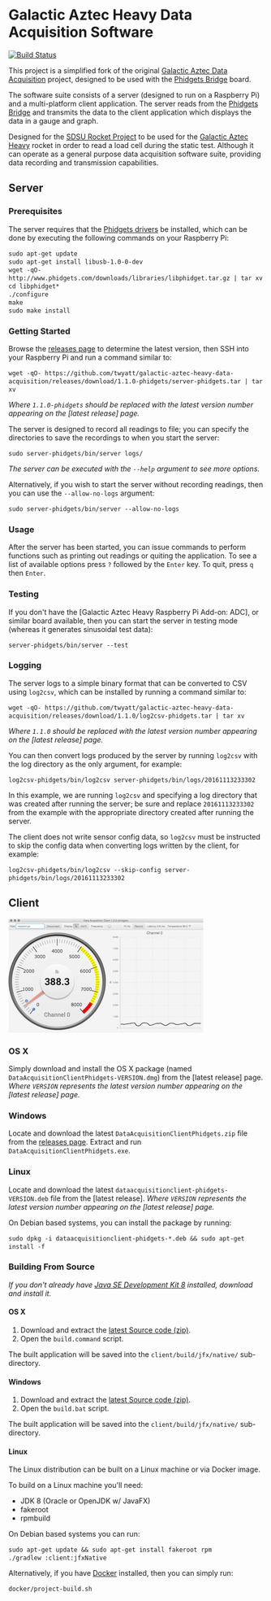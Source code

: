 # Galactic Aztec Heavy Data Acquisition Software
[![Build Status](https://travis-ci.org/twyatt/galactic-aztec-heavy-data-acquisition.svg?branch=phidgets)](https://travis-ci.org/twyatt/galactic-aztec-heavy-data-acquisition)


This project is a simplified fork of the original [Galactic Aztec Data Acquisition] project, designed to be used with the [Phidgets Bridge] board.

The software suite consists of a server (designed to run on a Raspberry Pi) and a multi-platform client application. The server reads from the [Phidgets Bridge] and transmits the data to the client application which displays the data in a gauge and graph.

Designed for the [SDSU Rocket Project] to be used for the [Galactic Aztec Heavy] rocket in order to read a load cell during the static test. Although it can operate as a general purpose data acquisition software suite, providing data recording and transmission capabilities.


## Server

### Prerequisites

The server requires that the [Phidgets drivers] be installed, which can be done by executing the following commands on your Raspberry Pi:
```
sudo apt-get update
sudo apt-get install libusb-1.0-0-dev
wget -qO- http://www.phidgets.com/downloads/libraries/libphidget.tar.gz | tar xv
cd libphidget*
./configure
make
sudo make install
```

### Getting Started

Browse the [releases page] to determine the latest version, then SSH into your Raspberry Pi and run a command similar to:
```
wget -qO- https://github.com/twyatt/galactic-aztec-heavy-data-acquisition/releases/download/1.1.0-phidgets/server-phidgets.tar | tar xv
```
_Where `1.1.0-phidgets` should be replaced with the latest version number appearing on the [latest release] page._

The server is designed to record all readings to file; you can specify the directories to save the recordings to when you start the server:
```
sudo server-phidgets/bin/server logs/
```
_The server can be executed with the `--help` argument to see more options._

Alternatively, if you wish to start the server without recording readings, then you can use the `--allow-no-logs` argument:
```
sudo server-phidgets/bin/server --allow-no-logs
```

### Usage

After the server has been started, you can issue commands to perform functions such as printing out readings or quiting the application. To see a list of available options press `?` followed by the `Enter` key. To quit, press `q` then `Enter`.

### Testing

If you don't have the [Galactic Aztec Heavy Raspberry Pi Add-on: ADC], or similar board available, then you can start the server in testing mode (whereas it generates sinusoidal test data):
```
server-phidgets/bin/server --test
```

### Logging

The server logs to a simple binary format that can be converted to CSV using `log2csv`, which can be installed by running a command similar to:
```
wget -qO- https://github.com/twyatt/galactic-aztec-heavy-data-acquisition/releases/download/1.1.0/log2csv-phidgets.tar | tar xv
```
_Where `1.1.0` should be replaced with the latest version number appearing on the [latest release] page._

You can then convert logs produced by the server by running `log2csv` with the log directory as the only argument, for example:
```
log2csv-phidgets/bin/log2csv server-phidgets/bin/logs/20161113233302
```
In this example, we are running `log2csv` and specifying a log directory that was created after running the server; be sure and replace `20161113233302` from the example with the appropriate directory created after running the server.

The client does not write sensor config data, so `log2csv` must be instructed to skip the config data when converting logs written by the client, for example:
```
log2csv-phidgets/bin/log2csv --skip-config server-phidgets/bin/logs/20161113233302
```


## Client

[![Client Gauges Screenshot](artwork/thumb_client.png?raw=true)](artwork/client.png?raw=true)

### OS X

Simply download and install the OS X package (named `DataAcquisitionClientPhidgets-VERSION.dmg`) from the [latest release] page.
_Where `VERSION` represents the latest version number appearing on the [latest release] page._

### Windows

Locate and download the latest `DataAcquisitionClientPhidgets.zip` file from the [releases page]. Extract and run `DataAcquisitionClientPhidgets.exe`.

### Linux

Locate and download the latest `dataacquisitionclient-phidgets-VERSION.deb` file from the [latest release].
_Where `VERSION` represents the latest version number appearing on the [latest release] page._

On Debian based systems, you can install the package by running:

```
sudo dpkg -i dataacquisitionclient-phidgets-*.deb && sudo apt-get install -f
```

### Building From Source

_If you don't already have [Java SE Development Kit 8] installed, download and install it._

#### OS X

1. Download and extract the [latest Source code (zip)].
1. Open the `build.command` script.

The built application will be saved into the `client/build/jfx/native/` sub-directory.

#### Windows

1. Download and extract the [latest Source code (zip)].
1. Open the `build.bat` script.

The built application will be saved into the `client/build/jfx/native/` sub-directory.

#### Linux

The Linux distribution can be built on a Linux machine or via Docker image.

To build on a Linux machine you'll need:

- JDK 8 (Oracle or OpenJDK w/ JavaFX)
- fakeroot
- rpmbuild

On Debian based systems you can run:

```
sudo apt-get update && sudo apt-get install fakeroot rpm
./gradlew :client:jfxNative
```

Alternatively, if you have [Docker] installed, then you can simply run:

```
docker/project-build.sh
```


[Galactic Aztec Data Acquisition]: https://github.com/twyatt/galactic-aztec-data-acquisition
[Phidgets Bridge]: http://www.phidgets.com/products.php?product_id=1046
[SDSU Rocket Project]: http://rocket.sdsu.edu/
[Galactic Aztec Heavy]: http://rocket.sdsu.edu/rockets#galactic-aztec-heavy
[Phidgets drivers]: http://www.phidgets.com/docs/OS_-_Linux#Installing
[releases page]: https://github.com/twyatt/galactic-aztec-heavy-data-acquisition/releases
[Java SE Development Kit 8]: http://www.oracle.com/technetwork/java/javase/downloads/jdk8-downloads-2133151.html
[latest Source code (zip)]: https://github.com/twyatt/galactic-aztec-heavy-data-acquisition/zipball/master
[Docker]: https://www.docker.com